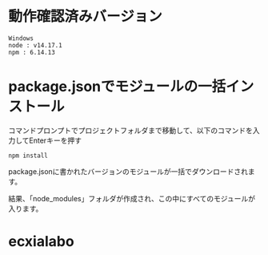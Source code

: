 # 動作確認済みバージョン
```
Windows
node : v14.17.1
npm : 6.14.13
```

# package.jsonでモジュールの一括インストール
コマンドプロンプトでプロジェクトフォルダまで移動して、以下のコマンドを入力してEnterキーを押す

```
npm install
```

package.jsonに書かれたバージョンのモジュールが一括でダウンロードされます。

結果、「node_modules」フォルダが作成され、この中にすべてのモジュールが入ります。
# ecxialabo
